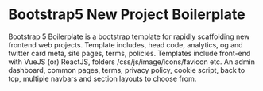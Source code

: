 # Bootstrap5 New Project Boilerplate
Bootstrap 5 Boilerplate is a bootstrap template for rapidly scaffolding new frontend web projects. Template includes, head code, analytics, og and twitter card meta, site pages, terms, policies. Templates include front-end with VueJS (or) ReactJS, folders /css/js/image/icons/favicon etc. An admin dashboard, common pages, terms, privacy policy, cookie script, back to top, multiple navbars and section layouts to choose from.
